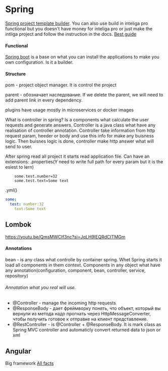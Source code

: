 # Spring

[Spring project template builder](https://start.spring.io/). You can also use build in inteliga pro functional but you doesn't have money for inteliga pro or just make the intliga project and follow the instruction in the docs.
[Best guide](https://www.youtube.com/watch?v=fL5NDw0rDOI)

#### Functional

[Spring boot](https://spring.io/projects/spring-boot/) is a base on what you can install the applications to make you own configuration. Is it a builder.

#### Structure

pom - project object manager. It is control the project

parent - обозначает наследование. If we delete the parent, we will need to add parent link in every dependency.

plugins have usage mostly in microservices or docker images

What is controller in spring? Is a components what calculate the user requests and generate answers. Controller is a java class what have any realisation of controller annotation. Controller take information from http request param, heeder or body and use this info for make any buisness logic. Then buisnes logic is done, controller make http answer what will send to user.

After spring read all project it starts read application file. Can have an extensions:
.properties(Y need to write full path for every param but it is the esiest to lern)

```properties
    some.test.number=32
    some.test.text=Some text
```

.yml()

```yml
some:
  test: number:32
    text:Some text
```

## Lombok

https://youtu.be/QmsMWCIf3nc?si=JqLH9IEQRdCITMGm

#### Annotations

bean - is any class what controlle by container spring.
Whet Spring starts it load all components in them context.
Components in any object what have any annotation(configuration, component, bean, controller, service, repository)

###### Annotation what you real will use.

- @Controller - manage the incoming http requests
- @ResponseBody - дает фреймворку понять, что объект, который вы вернули из метода надо прогнать через HttpMessageConverter, чтобы получить готовое к отправке на клиент представление.
- @RestController - is @Controller + @ResponseBody. It is mark class as Spring MVC controller and automaticly convert returned data to json or xml

## Angular

Big framework
[All facts](https://habr.com/ru/companies/otus/articles/746076/)
